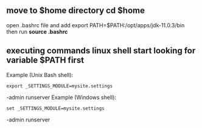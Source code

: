 ## move to $home directory cd $home

open .bashrc file and add export PATH=\$PATH:/opt/apps/jdk-11.0.3/bin  
then run **source .bashrc**

## executing commands linux shell start looking for variable \$PATH first

Example (Unix Bash shell):

    export _SETTINGS_MODULE=mysite.settings

-admin runserver
Example (Windows shell):

    set _SETTINGS_MODULE=mysite.settings

-admin runserver
